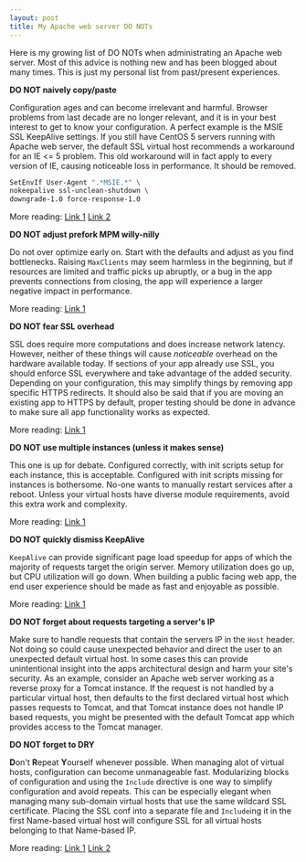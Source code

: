 ```yaml
---
layout: post
title: My Apache web server DO NOTs
---
```


Here is my growing list of DO NOTs when administrating an Apache web server. Most of this advice is nothing new and has been blogged about many times. This is just my personal list from past/present experiences.

**DO NOT naively copy/paste**

Configuration ages and can become irrelevant and harmful. Browser problems from last decade are no longer relevant, and it is in your best interest to get to know your configuration. A perfect example is the MSIE SSL KeepAlive settings. If you still have CentOS 5 servers running with Apache web server, the default SSL virtual host recommends a workaround for an IE <= 5 problem. This old workaround will in fact apply to every version of IE, causing noticeable loss in performance. It should be removed.

```sh
SetEnvIf User-Agent ".*MSIE.*" \
nokeepalive ssl-unclean-shutdown \
downgrade-1.0 force-response-1.0
```

More reading:
[Link 1](http://blogs.msdn.com/b/ieinternals/archive/2011/03/26/https-and-connection-close-is-your-apache-modssl-server-configuration-set-to-slow.aspx)
[Link 2](http://newestindustry.org/2007/06/06/dear-apache-software-foundation-fix-the-msie-ssl-keepalive-settings/)

**DO NOT adjust prefork MPM willy-nilly**

Do not over optimize early on. Start with the defaults and adjust as you find bottlenecks. Raising `MaxClients` may seem harmless in the beginning, but if resources are limited and traffic picks up abruptly, or a bug in the app prevents connections from closing, the app will experience a larger negative impact in performance.

More reading:
[Link 1](https://servercheck.in/blog/3-small-tweaks-make-apache-fly)

**DO NOT fear SSL overhead**

SSL does require more computations and does increase network latency. However, neither of these things will cause *noticeable* overhead on the hardware available today. If sections of your app already use SSL, you should enforce SSL everywhere and take advantage of the added security. Depending on your configuration, this may simplify things by removing app specific HTTPS redirects. It should also be said that if you are moving an existing app to HTTPS by default, proper testing should be done in advance to make sure all app functionality works as expected.

More reading:
[Link 1](https://www.maxcdn.com/blog/ssl-performance-myth/)

**DO NOT use multiple instances (unless it makes sense)**

This one is up for debate. Configured correctly, with init scripts setup for each instance, this is acceptable. Configured with init scripts missing for instances is bothersome. No-one wants to manually restart services after a reboot. Unless your virtual hosts have diverse module requirements, avoid this extra work and complexity.

More reading:
[Link 1](https://wiki.apache.org/httpd/RunningMultipleApacheInstances)

**DO NOT quickly dismiss KeepAlive**

`KeepAlive` can provide significant page load speedup for apps of which the majority of requests target the origin server. Memory utilization does go up, but CPU utilization will go down. When building a public facing web app, the end user experience should be made as fast and enjoyable as possible.

More reading:
[Link 1](https://servercheck.in/blog/3-small-tweaks-make-apache-fly)

**DO NOT forget about requests targeting a server's IP**

Make sure to handle requests that contain the servers IP in the `Host` header. Not doing so could cause unexpected behavior and direct the user to an unexpected default virtual host. In some cases this can provide unintentional insight into the apps architectural design and harm your site's security. As an example, consider an Apache web server working as a reverse proxy for a Tomcat instance. If the request is not handled by a particular virtual host, then defaults to the first declared virtual host which passes requests to Tomcat, and that Tomcat instance does not handle IP based requests, you might be presented with the default Tomcat app which provides access to the Tomcat manager.

**DO NOT forget to DRY**

**D**on't **R**epeat **Y**ourself whenever possible. When managing alot of virtual hosts, configuration can become unmanageable fast. Modularizing blocks of configuration and using the `Include` directive is one way to simplify configuration and avoid repeats. This can be especially elegant when managing many sub-domain virtual hosts that use the same wildcard SSL certificate. Placing the SSL conf into a separate file and `Include`ing it in the first Name-based virtual host will configure SSL for all virtual hosts belonging to that Name-based IP.

More reading:
[Link 1](http://httpd.apache.org/docs/2.4/mod/core.html#include) [Link 2](https://wiki.apache.org/httpd/NameBasedSSLVHosts)
